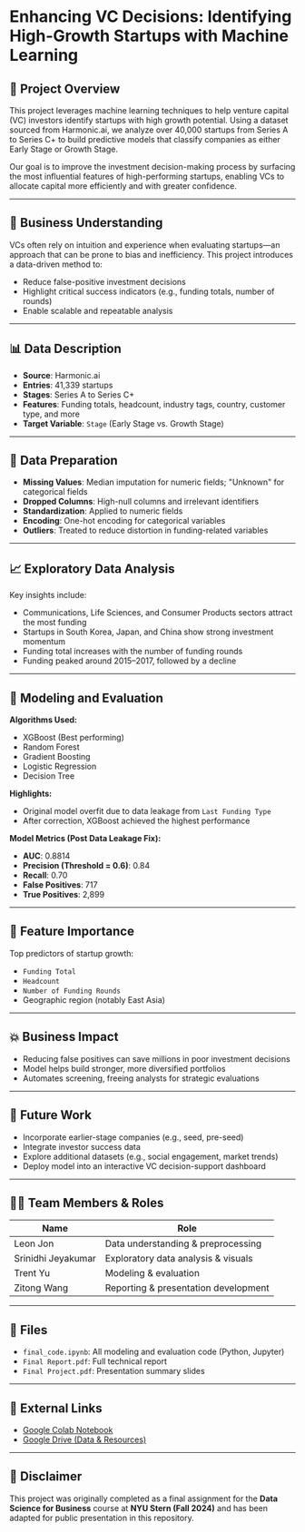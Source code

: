 # Enhancing VC Decisions: Identifying High-Growth Startups with Machine Learning

## 📌 Project Overview

This project leverages machine learning techniques to help venture capital (VC) investors identify startups with high growth potential. Using a dataset sourced from Harmonic.ai, we analyze over 40,000 startups from Series A to Series C+ to build predictive models that classify companies as either Early Stage or Growth Stage.

Our goal is to improve the investment decision-making process by surfacing the most influential features of high-performing startups, enabling VCs to allocate capital more efficiently and with greater confidence.

---

## 🧠 Business Understanding

VCs often rely on intuition and experience when evaluating startups—an approach that can be prone to bias and inefficiency. This project introduces a data-driven method to:
- Reduce false-positive investment decisions
- Highlight critical success indicators (e.g., funding totals, number of rounds)
- Enable scalable and repeatable analysis

---

## 📊 Data Description

- **Source**: Harmonic.ai
- **Entries**: 41,339 startups
- **Stages**: Series A to Series C+
- **Features**: Funding totals, headcount, industry tags, country, customer type, and more
- **Target Variable**: `Stage` (Early Stage vs. Growth Stage)

---

## 🧹 Data Preparation

- **Missing Values**: Median imputation for numeric fields; "Unknown" for categorical fields
- **Dropped Columns**: High-null columns and irrelevant identifiers
- **Standardization**: Applied to numeric fields
- **Encoding**: One-hot encoding for categorical variables
- **Outliers**: Treated to reduce distortion in funding-related variables

---

## 📈 Exploratory Data Analysis

Key insights include:
- Communications, Life Sciences, and Consumer Products sectors attract the most funding
- Startups in South Korea, Japan, and China show strong investment momentum
- Funding total increases with the number of funding rounds
- Funding peaked around 2015–2017, followed by a decline

---

## 🤖 Modeling and Evaluation

**Algorithms Used:**
- XGBoost (Best performing)
- Random Forest
- Gradient Boosting
- Logistic Regression
- Decision Tree

**Highlights:**
- Original model overfit due to data leakage from `Last Funding Type`
- After correction, XGBoost achieved the highest performance

**Model Metrics (Post Data Leakage Fix):**
- **AUC**: 0.8814
- **Precision (Threshold = 0.6)**: 0.84
- **Recall**: 0.70
- **False Positives**: 717
- **True Positives**: 2,899

---

## 🧩 Feature Importance

Top predictors of startup growth:
- `Funding Total`
- `Headcount`
- `Number of Funding Rounds`
- Geographic region (notably East Asia)

---

## 💥 Business Impact

- Reducing false positives can save millions in poor investment decisions
- Model helps build stronger, more diversified portfolios
- Automates screening, freeing analysts for strategic evaluations

---

## 🚀 Future Work

- Incorporate earlier-stage companies (e.g., seed, pre-seed)
- Integrate investor success data
- Explore additional datasets (e.g., social engagement, market trends)
- Deploy model into an interactive VC decision-support dashboard

---

## 🧑‍💻 Team Members & Roles

| Name            | Role                                     |
|-----------------|------------------------------------------|
| Leon Jon        | Data understanding & preprocessing       |
| Srinidhi Jeyakumar | Exploratory data analysis & visuals    |
| Trent Yu        | Modeling & evaluation                    |
| Zitong Wang     | Reporting & presentation development     |

---

## 📁 Files

- `final_code.ipynb`: All modeling and evaluation code (Python, Jupyter)
- `Final Report.pdf`: Full technical report
- `Final Project.pdf`: Presentation summary slides

---

## 🔗 External Links

- [Google Colab Notebook](https://colab.research.google.com/drive/1hjx153Wvq6Z9JScdNgXyVDRXVNJ3qG6R?usp=sharing)
- [Google Drive (Data & Resources)](https://drive.google.com/drive/folders/1n2OwlfyRclpqgCGmijG980GcgmDPAxiW?usp=sharing)

---

## 📌 Disclaimer

This project was originally completed as a final assignment for the **Data Science for Business** course at **NYU Stern (Fall 2024)** and has been adapted for public presentation in this repository.
